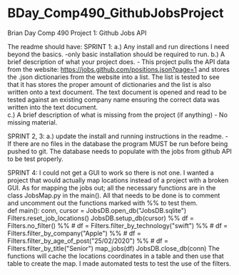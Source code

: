 # BDay_Comp490_GithubJobsProject
Brian Day
Comp 490
Project 1: Github Jobs API


The readme should have:
SPRINT 1:
    a.) Any install and run directions I need beyond the basics.
        -only basic installation should be required to run.
    b.) A brief description of what your project does.
        - This project pulls the API data from the website: https://jobs.github.com/positions.json?page=1
            and stores the .json dictionaries from the website into a list. The list is tested to see
            that it has stores the proper amount of dictionaries and the list is also written onto a text
            document. The text document is opened and read to be tested against an existing company name
            ensuring the correct data was written into the text document.  
    c.) A brief description of what is missing from the project (if anything)
        - No missing material.
        
SPRINT 2, 3:
    a.) update the install and running instructions in the readme.
        - If there are no files in the database the program MUST be run before being
            pushed to git. The database needs to populate with the jobs from github API
            to be test properly. 
            
SPRINT 4:
    I could not get a GUI to work so there is not one. I wanted a project that would actually map locations
    instead of a project with a broken GUI. As for mapping the jobs out; all the necessary functions are
    in the class JobsMap.py in the main(). All that needs to be done is to comment and uncomment out the 
    functions marked with %% to test them.  
def main():
    conn, cursor = JobsDB.open_db("JobsDB.sqlite")
    Filters.reset_job_locations()
    JobsDB.setup_db(cursor)
%%   df = Filters.no_filter()
%%   # df = Filters.filter_by_technology("swift")
%%   # df = Filters.filter_by_company("Apple")
%%   # df = Filters.filter_by_age_of_post("25/02/2020")
%%   # df = Filters.filter_by_title("Senior") 
    map_jobs(df)
    JobsDB.close_db(conn)
The functions will cache the locations coordinates in a table and then use that table to create the map.
I made automated tests to test the use of the filters.
     
    
        
        
    